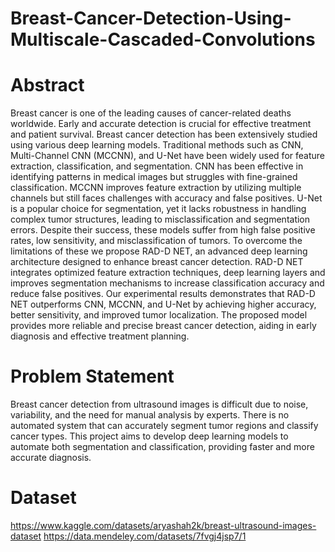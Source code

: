 # Breast-Cancer-Detection-Using-Multiscale-Cascaded-Convolutions

# Abstract
Breast cancer is one of the leading causes of cancer-related deaths worldwide. Early and
accurate detection is crucial for effective treatment and patient survival. Breast cancer
detection has been extensively studied using various deep learning models. Traditional
methods such as CNN, Multi-Channel CNN (MCCNN), and U-Net have been widely used for
feature extraction, classification, and segmentation. CNN has been effective in identifying
patterns in medical images but struggles with fine-grained classification. MCCNN improves
feature extraction by utilizing multiple channels but still faces challenges with accuracy and
false positives. U-Net is a popular choice for segmentation, yet it lacks robustness in handling
complex tumor structures, leading to misclassification and segmentation errors. Despite their
success, these models suffer from high false positive rates, low sensitivity, and misclassification
of tumors. To overcome the limitations of these we propose RAD-D NET, an advanced deep
learning architecture designed to enhance breast cancer detection. RAD-D NET integrates
optimized feature extraction techniques, deep learning layers and improves segmentation
mechanisms to increase classification accuracy and reduce false positives. Our experimental
results demonstrates that RAD-D NET outperforms CNN, MCCNN, and U-Net by achieving
higher accuracy, better sensitivity, and improved tumor localization. The proposed model
provides more reliable and precise breast cancer detection, aiding in early diagnosis and
effective treatment planning.

# Problem Statement
Breast cancer detection from ultrasound images is difficult due to noise, variability, and the
need for manual analysis by experts. There is no automated system that can accurately
segment tumor regions and classify cancer types. This project aims to develop deep learning
models to automate both segmentation and classification, providing faster and more accurate
diagnosis.

# Dataset
https://www.kaggle.com/datasets/aryashah2k/breast-ultrasound-images-dataset
https://data.mendeley.com/datasets/7fvgj4jsp7/1


